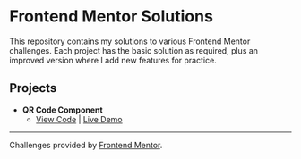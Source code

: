# Frontend Mentor Solutions

This repository contains my solutions to various Frontend Mentor challenges.
Each project has the basic solution as required, plus an improved version where I add new features for practice.

## Projects
- **QR Code Component**
  - [View Code](Challenges/qr-code-component-main) | [Live Demo](https://keckpy.github.io/Frontend-Mentor/Challenges/qr-code-component-main/)

---

Challenges provided by [Frontend Mentor](https://frontendmentor.io).  
